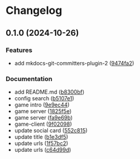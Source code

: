 # Changelog

## 0.1.0 (2024-10-26)


### Features

* add mkdocs-git-committers-plugin-2 ([9474fa2](https://github.com/thangved/procon2023-docs/commit/9474fa2117b3cc06fe0e45205d19faf8a7cb4842))


### Documentation

* add README.md ([b8300bf](https://github.com/thangved/procon2023-docs/commit/b8300bfda8ec4803005f4e54491e0e880bea4254))
* config search ([b5107e1](https://github.com/thangved/procon2023-docs/commit/b5107e14ce6516562df6fbffa60acdc1646354f9))
* game intro ([9e9ec44](https://github.com/thangved/procon2023-docs/commit/9e9ec4491cc50ebbe7e34382d34bb548ae898046))
* game server ([1825f5e](https://github.com/thangved/procon2023-docs/commit/1825f5ea892ae0748de3a9cff3ce110c5dacb183))
* game server ([fa9e69b](https://github.com/thangved/procon2023-docs/commit/fa9e69b2456826f4f1c0ac4df86bc5f8bc8e6400))
* game-client ([9f02098](https://github.com/thangved/procon2023-docs/commit/9f020989b107351c7e46fb59711a0a27b3d32928))
* update social card ([552c815](https://github.com/thangved/procon2023-docs/commit/552c815717e09c392003445bfce54164f9ba5d94))
* update title ([b1e3df5](https://github.com/thangved/procon2023-docs/commit/b1e3df5fbd0da0db3fe59f22e04bd01d92884d6e))
* update urls ([1f57bc2](https://github.com/thangved/procon2023-docs/commit/1f57bc2b2b862a296680954c340d9dcfdb6d9edc))
* update urls ([c64d99d](https://github.com/thangved/procon2023-docs/commit/c64d99d2c9d993d211c6ec51e2c34a21fbc693b9))
